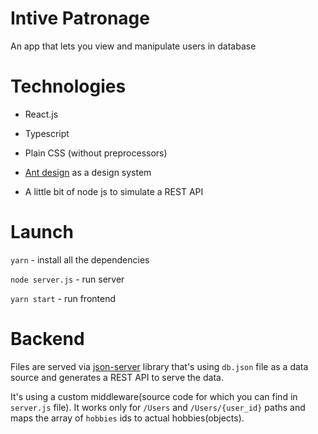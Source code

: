 # Intive Patronage

An app that lets you view and manipulate users in database

# Technologies

- React.js

- Typescript

- Plain CSS (without preprocessors)

- [Ant design](https://ant.design/) as a design system

- A little bit of node js to simulate a REST API

# Launch

`yarn` - install all the dependencies

`node server.js` - run server

`yarn start` - run frontend

# Backend

Files are served via [json-server](https://github.com/typicode/json-server) library that's using `db.json` file as a data source and generates a REST API to serve the data.

It's using a custom middleware(source code for which you can find in `server.js` file). It works only for `/Users` and `/Users/{user_id}` paths and maps the array of `hobbies` ids to actual hobbies(objects).
